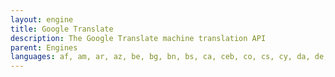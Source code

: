 ```yaml
---
layout: engine
title: Google Translate
description: The Google Translate machine translation API
parent: Engines
languages: af, am, ar, az, be, bg, bn, bs, ca, ceb, co, cs, cy, da, de, el, en, eo, es, et, eu, fa, fi, fr, fy, ga, gd, gl, gu, ha, haw, he, hi, hmn, hr, ht, hu, hy, id, ig, is, it, ja, jv, ka, kk, km, kn, ko, ku, ky, la, lb, lo, lt, lv, mg, mi, mk, ml, mn, mr, ms, mt, my, ne, nl, no, ny, or, pa, pl, ps, pt, ro, ru, rw, sd, si, sk, sl, sm, sn, so, sq, sr, st, su, sv, sw, ta, te, tg, th, tk, tl, tr, tt, ug, uk, ur, uz, vi, xh, yi, yo, zh-cn, zh-tw, zu
---
```


